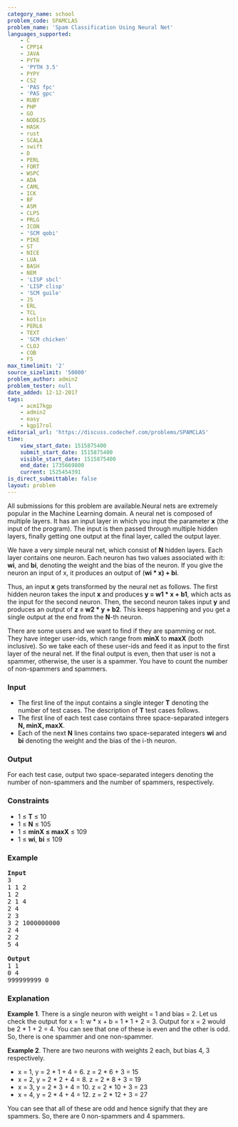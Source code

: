 ```yaml
---
category_name: school
problem_code: SPAMCLAS
problem_name: 'Spam Classification Using Neural Net'
languages_supported:
    - C
    - CPP14
    - JAVA
    - PYTH
    - 'PYTH 3.5'
    - PYPY
    - CS2
    - 'PAS fpc'
    - 'PAS gpc'
    - RUBY
    - PHP
    - GO
    - NODEJS
    - HASK
    - rust
    - SCALA
    - swift
    - D
    - PERL
    - FORT
    - WSPC
    - ADA
    - CAML
    - ICK
    - BF
    - ASM
    - CLPS
    - PRLG
    - ICON
    - 'SCM qobi'
    - PIKE
    - ST
    - NICE
    - LUA
    - BASH
    - NEM
    - 'LISP sbcl'
    - 'LISP clisp'
    - 'SCM guile'
    - JS
    - ERL
    - TCL
    - kotlin
    - PERL6
    - TEXT
    - 'SCM chicken'
    - CLOJ
    - COB
    - FS
max_timelimit: '2'
source_sizelimit: '50000'
problem_author: admin2
problem_tester: null
date_added: 12-12-2017
tags:
    - acm17kgp
    - admin2
    - easy
    - kgp17rol
editorial_url: 'https://discuss.codechef.com/problems/SPAMCLAS'
time:
    view_start_date: 1515875400
    submit_start_date: 1515875400
    visible_start_date: 1515875400
    end_date: 1735669800
    current: 1525454391
is_direct_submittable: false
layout: problem
---
```

All submissions for this problem are available.Neural nets are extremely popular in the Machine Learning domain. A neural net is composed of multiple layers. It has an input layer in which you input the parameter **x** (the input of the program). The input is then passed through multiple hidden layers, finally getting one output at the final layer, called the output layer.

We have a very simple neural net, which consist of **N** hidden layers. Each layer contains one neuron. Each neuron has two values associated with it: **wi**, and **bi**, denoting the weight and the bias of the neuron. If you give the neuron an input of x, it produces an output of (**wi \* x) + bi**.

Thus, an input **x** gets transformed by the neural net as follows. The first hidden neuron takes the input **x** and produces **y = w1 \* x + b1**, which acts as the input for the second neuron. Then, the second neuron takes input **y** and produces an output of **z = w2 \* y + b2**. This keeps happening and you get a single output at the end from the **N**-th neuron.

There are some users and we want to find if they are spamming or not. They have integer user-ids, which range from **minX** to **maxX** (both inclusive). So we take each of these user-ids and feed it as input to the first layer of the neural net. If the final output is even, then that user is not a spammer, otherwise, the user is a spammer. You have to count the number of non-spammers and spammers.

### Input

- The first line of the input contains a single integer **T** denoting the number of test cases. The description of **T** test cases follows.
- The first line of each test case contains three space-separated integers **N, minX, maxX**.
- Each of the next **N** lines contains two space-separated integers **wi** and **bi** denoting the weight and the bias of the i-th neuron.

### Output

For each test case, output two space-separated integers denoting the number of non-spammers and the number of spammers, respectively.

### Constraints

- 1 ≤ **T** ≤ 10
- 1 ≤ **N** ≤ 105
- 1 ≤ **minX ≤ maxX** ≤ 109
- 1 ≤ **wi**, **bi** ≤ 109

### Example

<pre>
<b>Input</b>
3
1 1 2
1 2
2 1 4
2 4
2 3
3 2 1000000000
2 4
2 2
5 4

<b>Output</b>
1 1
0 4
999999999 0
</pre>
### Explanation

**Example 1**. There is a single neuron with weight = 1 and bias = 2. Let us check the output for x = 1: w \* x + b = 1 \* 1 + 2 = 3. Output for x = 2 would be 2 \* 1 + 2 = 4. You can see that one of these is even and the other is odd. So, there is one spammer and one non-spammer.

**Example 2**. There are two neurons with weights 2 each, but bias 4, 3 respectively.

- x = 1, y = 2 \* 1 + 4 = 6. z = 2 \* 6 + 3 = 15
- x = 2, y = 2 \* 2 + 4 = 8. z = 2 \* 8 + 3 = 19
- x = 3, y = 2 \* 3 + 4 = 10. z = 2 \* 10 + 3 = 23
- x = 4, y = 2 \* 4 + 4 = 12. z = 2 \* 12 + 3 = 27

You can see that all of these are odd and hence signify that they are spammers. So, there are 0 non-spammers and 4 spammers.
